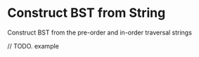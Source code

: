 # Construct BST from String

Construct BST from the pre-order and in-order traversal strings

// TODO. example
